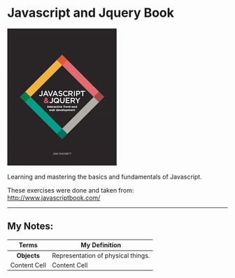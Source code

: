 # Javascript and Jquery Book 
![Javascript and Jquery](/javascript-book-cover.jpg)

Learning and mastering the basics and fundamentals of Javascript. 

These exercises were done and taken from: http://www.javascriptbook.com/

___

My Notes:
---


| Terms  | My Definition |
| :-------------: | ------------- |
| **Objects**   | Representation of physical things. |
| Content Cell  | Content Cell  |